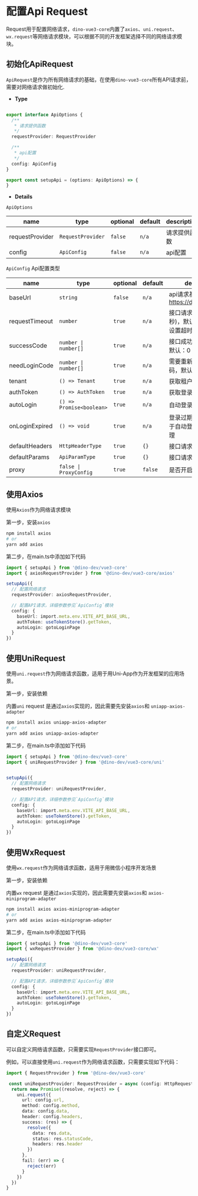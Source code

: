 <!--
 Copyright 2023 dinosdev.cn.
 SPDX-License-Identifier: Apache-2.0
-->

# 配置Api Request
Request用于配置网络请求，`dino-vue3-core`内置了`axios`、`uni.request`、`wx.request`等网络请求模块，可以根据不同的开发框架选择不同的网络请求模块。

## 初始化ApiRequest
`ApiRequest`是作为所有网络请求的基础，在使用`dino-vue3-core`所有API请求前，需要对网络请求做初始化.

- **Type**
```ts

export interface ApiOptions {
  /**
   * 请求提供函数
   */
  requestProvider: RequestProvider

  /**
   * api配置
   */
  config: ApiConfig
}

export const setupApi = (options: ApiOptions) => {
}
```

- **Details**

`ApiOptions`

| name            | type              | optional | default | description  |
|-----------------|-------------------|----------|---------|--------------|
| requestProvider | `RequestProvider` | `false`  | `n/a`   | 请求提供函数 |
| config          | `ApiConfig`       | `false`  | `n/a`   | api配置      |


`ApiConfig` Api配置类型

| name           | type                     | optional | default | description                                   |
|----------------|--------------------------|----------|---------|-----------------------------------------------|
| baseUrl        | `string`                 | `false`  | `n/a`   | api请求基础路径，如：https://dinosdev.cn/api    |
| requestTimeout | `number`                 | `true`   | `n/a`   | 接口请求超时时间(毫秒)，默认：-1，表示不设置超时 |
| successCode    | `number \| number[]`     | `true`   | `n/a`   | 接口成功返回状态码，默认：0                     |
| needLoginCode  | `number \| number[]`     | `true`   | `n/a`   | 需要重新登录的状态码，默认：630                 |
| tenant         | `() => Tenant`           | `true`   | `n/a`   | 获取租户信息函数                              |
| authToken      | `() => AuthToken`        | `true`   | `n/a`   | 获取登录凭证函数                              |
| autoLogin      | `() => Promise<boolean>` | `true`   | `n/a`   | 自动登录函数                                  |
| onLoginExpired | `() => void`             | `true`   | `n/a`   | 登录过期回调函数，用于自动登录失败后的处理     |
| defaultHeaders | `HttpHeaderType`         | `true`   | `{}`    | 接口请求默认的headers                         |
| defaultParams  | `ApiParamType`           | `true`   | `{}`    | 接口请求默认的url参数                         |
| proxy          | `false \| ProxyConfig`   | `true`   | `false` | 是否开启代理                                  |


## 使用Axios
使用`Axios`作为网络请求模块

第一步，安装`axios`
```bash
npm install axios
# or
yarn add axios
```

第二步，在main.ts中添加如下代码
```ts
import { setupApi } from '@dino-dev/vue3-core'
import { axiosRequestProvider } from '@dino-dev/vue3-core/axios'

setupApi({
  // 配置网络请求
  requestProvider: axiosRequestProvider,

  // 配置API请求，详细参数参见`ApiConfig`模块
  config: {
    baseUrl: import.meta.env.VITE_API_BASE_URL,
    authToken: useTokenStore().getToken,
    autoLogin: gotoLoginPage
  }
})

```


## 使用UniRequest
使用`uni.request`作为网络请求函数，适用于用Uni-App作为开发框架的应用场景。

第一步，安装依赖

内置`uni` request 是通过`axios`实现的，因此需要先安装`axios`和 `uniapp-axios-adapter`
```bash
npm install axios uniapp-axios-adapter
# or
yarn add axios uniapp-axios-adapter
```

第二步，在main.ts中添加如下代码
```ts
import { setupApi } from '@dino-dev/vue3-core'
import { uniRequestProvider } from '@dino-dev/vue3-core/uni'


setupApi({
  // 配置网络请求
  requestProvider: uniRequestProvider,

  // 配置API请求，详细参数参见`ApiConfig`模块
  config: {
    baseUrl: import.meta.env.VITE_API_BASE_URL,
    authToken: useTokenStore().getToken,
    autoLogin: gotoLoginPage
  }
})

```

## 使用WxRequest
使用`wx.request`作为网络请求函数，适用于用微信小程序开发场景

第一步，安装依赖

内置`wx` request 是通过`axios`实现的，因此需要先安装`axios`和 `axios-miniprogram-adapter`
```bash
npm install axios axios-miniprogram-adapter
# or
yarn add axios axios-miniprogram-adapter
```

第二步，在main.ts中添加如下代码
```ts
import { setupApi } from '@dino-dev/vue3-core'
import { wxRequestProvider } from '@dino-dev/vue3-core/wx'

setupApi({
  // 配置网络请求
  requestProvider: uniRequestProvider,

  // 配置API请求，详细参数参见`ApiConfig`模块
  config: {
    baseUrl: import.meta.env.VITE_API_BASE_URL,
    authToken: useTokenStore().getToken,
    autoLogin: gotoLoginPage
  }
})

```

## 自定义Request
可以自定义网络请求函数，只需要实现`RequestProvider`接口即可。

例如，可以直接使用`uni.request`作为网络请求函数，只需要实现如下代码：
```ts
import { RequestProvider } from '@dino-dev/vue3-core'

 const uniRequestProvider: RequestProvider = async (config: HttpRequestConfig): Promise<HttpResponse> => {
  return new Promise((resolve, reject) => {
    uni.request({
      url: config.url,
      method: config.method,
      data: config.data,
      header: config.headers,
      success: (res) => {
        resolve({
          data: res.data,
          status: res.statusCode,
          headers: res.header
        })
      },
      fail: (err) => {
        reject(err)
      }
    })
  })
}
```
